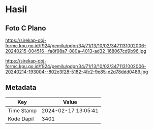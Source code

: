 # Hasil

## Foto C Plano

https://sirekap-obj-formc.kpu.go.id/f924/pemilu/pdpr/34/71/13/10/02/3471131002006-20240215-004516--fa8f98a7-880a-4013-ad32-168067cd9b96.jpg

https://sirekap-obj-formc.kpu.go.id/f924/pemilu/pdpr/34/71/13/10/02/3471131002006-20240214-193004--802e3f28-5182-4fc2-9e85-e2d78ddd0489.jpg


## Metadata

| Key        | Value               |
| ---------- | ------------------- |
| Time Stamp | 2024-02-17 13:05:41 |
| Kode Dapil | 3401                |



